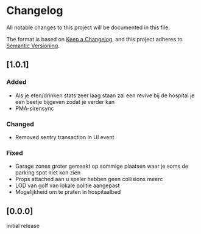 # Changelog

All notable changes to this project will be documented in this file.

The format is based on [Keep a Changelog](https://keepachangelog.com/en/1.0.0/),
and this project adheres to [Semantic Versioning](https://semver.org/spec/v2.0.0.html).

## [1.0.1]

### Added

- Als je eten/drinken stats zeer laag staan zal een revive bij de hospital je een beetje bijgeven zodat je verder kan
- PMA-sirensync


### Changed

- Removed sentry transaction in UI event

### Fixed

- Garage zones groter gemaakt op sommige plaatsen waar je soms de parking spot niet kon zien
- Props attached aan u speler hebben geen collisions meerc
- LOD van golf van lokale politie aangepast
- Mogelijkheid om te praten in hospitaalbed


## [0.0.0]

Initial release